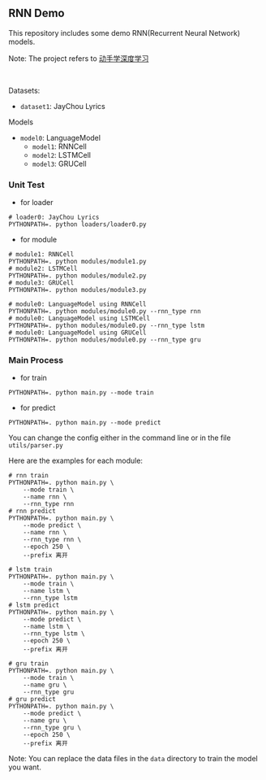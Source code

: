 ## RNN Demo

This repository includes some demo RNN(Recurrent Neural Network) models.

Note: The project refers to [动手学深度学习](https://zh.d2l.ai/)

<br/>

Datasets:

* `dataset1`: JayChou Lyrics

Models

* `model0`: LanguageModel
    * `model1`: RNNCell
    * `model2`: LSTMCell
    * `model3`: GRUCell

### Unit Test

* for loader

```shell
# loader0: JayChou Lyrics
PYTHONPATH=. python loaders/loader0.py
```

* for module

```shell
# module1: RNNCell
PYTHONPATH=. python modules/module1.py
# module2: LSTMCell
PYTHONPATH=. python modules/module2.py
# module3: GRUCell
PYTHONPATH=. python modules/module3.py
```

```shell
# module0: LanguageModel using RNNCell
PYTHONPATH=. python modules/module0.py --rnn_type rnn
# module0: LanguageModel using LSTMCell
PYTHONPATH=. python modules/module0.py --rnn_type lstm
# module0: LanguageModel using GRUCell
PYTHONPATH=. python modules/module0.py --rnn_type gru
```

### Main Process

* for train

```shell
PYTHONPATH=. python main.py --mode train
```

* for predict

```shell
PYTHONPATH=. python main.py --mode predict
```

You can change the config either in the command line or in the file `utils/parser.py`

Here are the examples for each module:

```shell
# rnn train
PYTHONPATH=. python main.py \
    --mode train \
    --name rnn \
    --rnn_type rnn
# rnn predict
PYTHONPATH=. python main.py \
    --mode predict \
    --name rnn \
    --rnn_type rnn \
    --epoch 250 \
    --prefix 离开
```

```shell
# lstm train
PYTHONPATH=. python main.py \
    --mode train \
    --name lstm \
    --rnn_type lstm
# lstm predict
PYTHONPATH=. python main.py \
    --mode predict \
    --name lstm \
    --rnn_type lstm \
    --epoch 250 \
    --prefix 离开
```

```shell
# gru train
PYTHONPATH=. python main.py \
    --mode train \
    --name gru \
    --rnn_type gru
# gru predict
PYTHONPATH=. python main.py \
    --mode predict \
    --name gru \
    --rnn_type gru \
    --epoch 250 \
    --prefix 离开
```

Note: You can replace the data files in the `data` directory to train the model you want.
